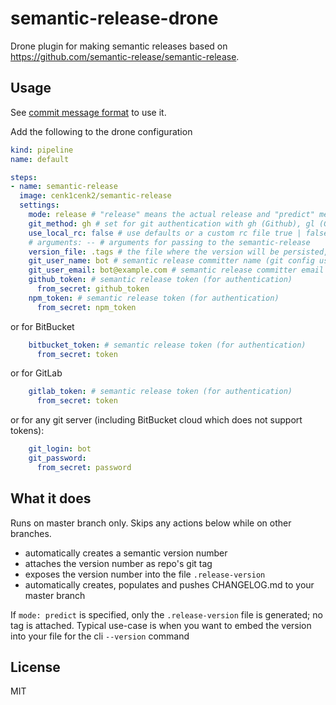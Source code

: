 # semantic-release-drone

Drone plugin for making semantic releases based on https://github.com/semantic-release/semantic-release.

## Usage

See [commit message format](https://github.com/semantic-release/semantic-release#commit-message-format) to use it.

Add the following to the drone configuration

```yml
kind: pipeline
name: default

steps:
- name: semantic-release
  image: cenk1cenk2/semantic-release
  settings:
    mode: release # "release" means the actual release and "predict" means to generate the version in dry run to use it e.g. before build
    git_method: gh # set for git authentication with gh (Github), gl (GitLab), bb (BitBucket), cr (Credentials)
    use_local_rc: false # use defaults or a custom rc file true | false
    # arguments: -- # arguments for passing to the semantic-release
    version_file: .tags # the file where the version will be persisted, defaults to .release-version
    git_user_name: bot # semantic release committer name (git config user.name)
    git_user_email: bot@example.com # semantic release committer email (git config user.email)
    github_token: # semantic release token (for authentication)
      from_secret: github_token
    npm_token: # semantic release token (for authentication)
      from_secret: npm_token
```

or for BitBucket

```yml
    bitbucket_token: # semantic release token (for authentication)
      from_secret: token
```

or for GitLab

```yml
    gitlab_token: # semantic release token (for authentication)
      from_secret: token
```

or for any git server (including BitBucket cloud which does not support tokens):

```yml
    git_login: bot
    git_password:
      from_secret: password
```

## What it does

Runs on master branch only. Skips any actions below while on other branches.

- automatically creates a semantic version number
- attaches the version number as repo's git tag
- exposes the version number into the file `.release-version`
- automatically creates, populates and pushes CHANGELOG.md to your master branch

If `mode: predict` is specified, only the `.release-version` file is generated; no tag is attached. Typical use-case is when you want to embed the version into your file for the cli `--version` command

## License

MIT
